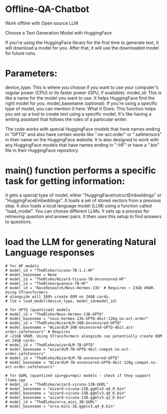 # Offline-QA-Chatbot
Work offline with Open source LLM

Choose a Text Generation Model with HuggingFace

If you're using the HuggingFace library for the first time to generate text, it will download a model for you. After that, it will use the downloaded model for future runs.

# Parameters:

device_type: This is where you choose if you want to use your computer's regular power (CPU) or its faster power (GPU, if available).
model_id: This is like a name for the model you want to use. It helps HuggingFace find the right model for you.
model_basename (optional): If you're using a specific type of model, you can mention it here.
What It Does:
This function helps you set up a tool to create text using a specific model. It's like having a writing assistant that follows the rules of a particular writer.

The code works with special HuggingFace models that have names ending in "GPTQ" and also have certain words like ".no-act.order" or ".safetensors" in their name on the HuggingFace website.
It is also designed to work with any HuggingFace models that have names ending in "-HF" or have a ".bin" file in their HuggingFace repository.

# main() function performs a specific task for getting information:
It gets a special type of model, either "HuggingFaceInstructEmbeddings" or "HuggingFaceEmbeddings".
It loads a set of stored vectors from a previous step.
It also loads a local language model (LLM) using a function called "load_model". You can choose different LLMs.
It sets up a process for retrieving question and answer pairs.
It then uses this setup to find answers to questions.

# load the LLM for generating Natural Language responses

    # for HF models
    # model_id = "TheBloke/vicuna-7B-1.1-HF"
    # model_basename = None
    # model_id = "TheBloke/Wizard-Vicuna-7B-Uncensored-HF"
    # model_id = "TheBloke/guanaco-7B-HF"
    # model_id = 'NousResearch/Nous-Hermes-13b' # Requires ~ 23GB VRAM. Using STransformers
    # alongside will 100% create OOM on 24GB cards.
    # llm = load_model(device_type, model_id=model_id)

    # for GPTQ (quantized) models
    # model_id = "TheBloke/Nous-Hermes-13B-GPTQ"
    # model_basename = "nous-hermes-13b-GPTQ-4bit-128g.no-act.order"
    # model_id = "TheBloke/WizardLM-30B-Uncensored-GPTQ"
    # model_basename = "WizardLM-30B-Uncensored-GPTQ-4bit.act-order.safetensors" # Requires
    # ~21GB VRAM. Using STransformers alongside can potentially create OOM on 24GB cards.
    # model_id = "TheBloke/wizardLM-7B-GPTQ"
    # model_basename = "wizardLM-7B-GPTQ-4bit.compat.no-act-order.safetensors"
    # model_id = "TheBloke/WizardLM-7B-uncensored-GPTQ"
    # model_basename = "WizardLM-7B-uncensored-GPTQ-4bit-128g.compat.no-act-order.safetensors"

    # for GGML (quantized cpu+gpu+mps) models - check if they support llama.cpp
    # model_id = "TheBloke/wizard-vicuna-13B-GGML"
    # model_basename = "wizard-vicuna-13B.ggmlv3.q4_0.bin"
    # model_basename = "wizard-vicuna-13B.ggmlv3.q6_K.bin"
    # model_basename = "wizard-vicuna-13B.ggmlv3.q2_K.bin"
    # model_id = "TheBloke/orca_mini_3B-GGML"
    # model_basename = "orca-mini-3b.ggmlv3.q4_0.bin"